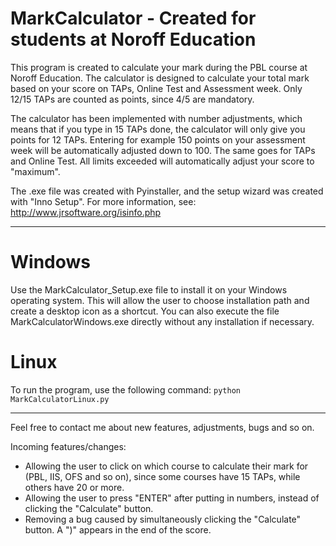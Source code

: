 # MarkCalculator - Created for students at Noroff Education

This program is created to calculate your mark during the PBL course at Noroff Education. The calculator is designed to calculate your total mark based on your score on TAPs, Online Test and Assessment week. Only 12/15 TAPs are counted as points, since 4/5 are mandatory.

The calculator has been implemented with number adjustments, which means that if you type in 15 TAPs done, the calculator will only give you points for 12 TAPs. Entering for example 150 points on your assessment week will be automatically adjusted down to 100. The same goes for TAPs and Online Test. All limits exceeded will automatically adjust your score to "maximum".

The .exe file was created with Pyinstaller, and the setup wizard was created with "Inno Setup". For more information, see: http://www.jrsoftware.org/isinfo.php

-----------------------------------------------------------------------

# Windows
Use the MarkCalculator_Setup.exe file to install it on your Windows operating system. This will allow the user to choose installation path and create a desktop icon as a shortcut.
You can also execute the file MarkCalculatorWindows.exe directly without any installation if necessary.

# Linux
To run the program, use the following command:
```python MarkCalculatorLinux.py```

------------------------------------------------------------------------

Feel free to contact me about new features, adjustments, bugs and so on.

Incoming features/changes:
* Allowing the user to click on which course to calculate their mark for (PBL, IIS, OFS and so on), since some courses have 15 TAPs, while others have 20 or more.
* Allowing the user to press "ENTER" after putting in numbers, instead of clicking the "Calculate" button.
* Removing a bug caused by simultaneously clicking the "Calculate" button. A ")" appears in the end of the score.

